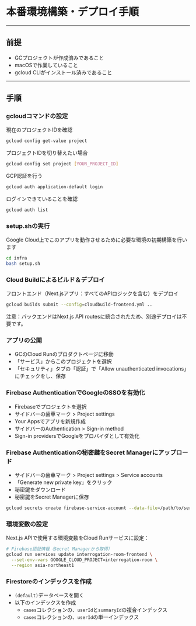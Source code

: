 # 本番環境構築・デプロイ手順

---

## 前提
- GCプロジェクトが作成済みであること
- macOSで作業していること
- gcloud CLIがインストール済みであること

---

## 手順

### gcloudコマンドの設定
現在のプロジェクトIDを確認
```sh
gcloud config get-value project
```
プロジェクトIDを切り替えたい場合
```sh
gcloud config set project [YOUR_PROJECT_ID]
```
GCP認証を行う
```sh
gcloud auth application-default login
```
ログインできていることを確認
```sh
gcloud auth list
```

### setup.shの実行
Google Cloud上でこのアプリを動作させるために必要な環境の初期構築を行います
```sh
cd infra
bash setup.sh
```

###  Cloud Buildによるビルド＆デプロイ
フロントエンド（Next.jsアプリ：すべてのAPIロジックを含む）をデプロイ
```sh
gcloud builds submit --config=cloudbuild-frontend.yml ..
```

注意：バックエンドはNext.js API routesに統合されたため、別途デプロイは不要です。

### アプリの公開
- GCのCloud Runのプロダクトページに移動
- 「サービス」からこのプロジェクトを選択
- 「セキュリティ」タブの「認証」で「Allow unauthenticated invocations」にチェックをし、保存

### Firebase AuthenticationでGoogleのSSOを有効化
- Firebaseでプロジェクトを選択
- サイドバーの歯車マーク > Project settings
- Your Appsでアプリを新規作成
- サイドバーのAuthentication > Sign-in method
- Sign-in providersでGoogleをプロバイダとして有効化

### Firebase Authenticationの秘密鍵をSecret Managerにアップロード
- サイドバーの歯車マーク > Project settings > Service accounts
- 「Generate new private key」をクリック
- 秘密鍵をダウンロード
- 秘密鍵をSecret Managerに保存
```sh
gcloud secrets create firebase-service-account --data-file=/path/to/serviceAccountKey.json
```

### 環境変数の設定
Next.js APIで使用する環境変数をCloud Runサービスに設定：
```sh
# Firebase認証情報（Secret Managerから取得）
gcloud run services update interrogation-room-frontend \
  --set-env-vars GOOGLE_CLOUD_PROJECT=interrogation-room \
  --region asia-northeast1
```

### Firestoreのインデックスを作成
- `(default)`データベースを開く
- 以下のインデックスを作成
    - `cases`コレクションの、`userId`と`summaryId`の複合インデックス
    - `cases`コレクションの、`userId`の単一インデックス